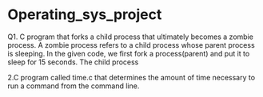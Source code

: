 # Operating_sys_project
Q1.  C program that forks a child process that ultimately becomes a zombie process.
A zombie process refers to a child process whose parent process is sleeping. In the given code, we first fork a process(parent) and put it to sleep for 15 seconds. The child process 



2.C program called time.c that determines the amount of time necessary to run a command from the command line.

